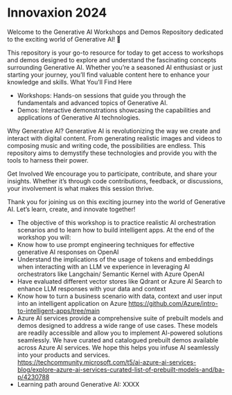 # Innovaxion 2024

Welcome to the Generative AI Workshops and Demos Repository dedicated to the exciting world of Generative AI! 🎉

This repository is your go-to resource for today to get access to workshops and demos designed to explore and understand the fascinating concepts surrounding Generative AI. Whether you’re a seasoned AI enthusiast or just starting your journey, you’ll find valuable content here to enhance your knowledge and skills.
What You’ll Find Here
- Workshops: Hands-on sessions that guide you through the fundamentals and advanced topics of Generative AI.
- Demos: Interactive demonstrations showcasing the capabilities and applications of Generative AI technologies.


Why Generative AI?
Generative AI is revolutionizing the way we create and interact with digital content. From generating realistic images and videos to composing music and writing code, the possibilities are endless. This repository aims to demystify these technologies and provide you with the tools to harness their power.

Get Involved
We encourage you to participate, contribute, and share your insights. Whether it’s through code contributions, feedback, or discussions, your involvement is what makes this session thrive.

Thank you for joining us on this exciting journey into the world of Generative AI. Let’s learn, create, and innovate together!


* The objective of this workshop is to practice realistic AI orchestration scenarios and to learn how to build intelligent apps. At the end of the workshop you will:
 * Know how to use prompt engineering techniques for effective generative AI responses on OpenAI
 * Understand the implications of the usage of tokens and embeddings when interacting with an LLM  ve experience in leveraging AI orchestrators like Langchain/ Semantic Kernel with Azure OpenAI
 * Have evaluated different vector stores like Qdrant or Azure AI Search to enhance LLM responses with your data and context
 * Know how to turn a business scenario with data, context and user input into an intelligent application on Azure
https://github.com/Azure/intro-to-intelligent-apps/tree/main
* Azure AI services provide a comprehensive suite of prebuilt models and demos designed to address a wide range of use cases. These models are readily accessible and allow you to implement AI-powered solutions seamlessly. We have curated and catalogued prebuilt demos available across Azure AI services. We hope this helps you infuse AI seamlessly into your products and services. https://techcommunity.microsoft.com/t5/ai-azure-ai-services-blog/explore-azure-ai-services-curated-list-of-prebuilt-models-and/ba-p/4230788
* Learning path around Generative AI: XXXX
